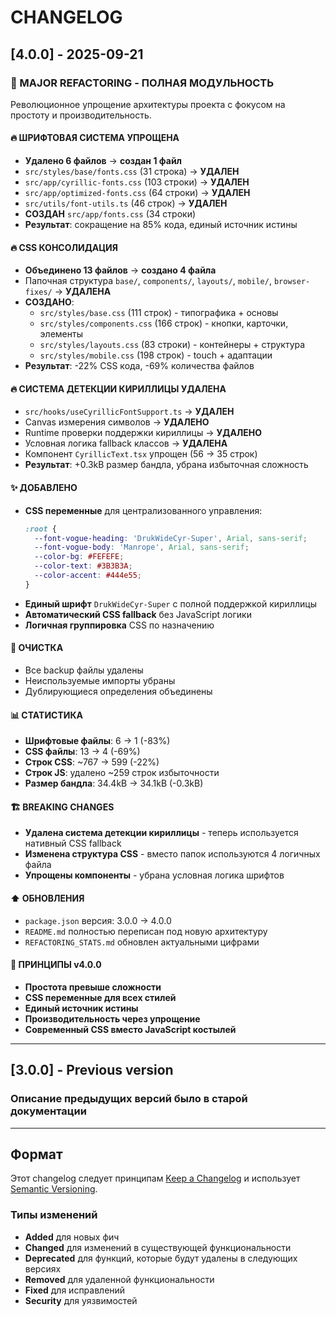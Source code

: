 # CHANGELOG

## [4.0.0] - 2025-09-21

### 🎉 MAJOR REFACTORING - ПОЛНАЯ МОДУЛЬНОСТЬ

Революционное упрощение архитектуры проекта с фокусом на простоту и производительность.

#### 🔥 ШРИФТОВАЯ СИСТЕМА УПРОЩЕНА
- **Удалено 6 файлов** → **создан 1 файл**
- `src/styles/base/fonts.css` (31 строка) → **УДАЛЕН**
- `src/app/cyrillic-fonts.css` (103 строки) → **УДАЛЕН**  
- `src/app/optimized-fonts.css` (64 строки) → **УДАЛЕН**
- `src/utils/font-utils.ts` (46 строк) → **УДАЛЕН**
- **СОЗДАН** `src/app/fonts.css` (34 строки)
- **Результат**: сокращение на 85% кода, единый источник истины

#### 🔥 CSS КОНСОЛИДАЦИЯ
- **Объединено 13 файлов** → **создано 4 файла**
- Папочная структура `base/`, `components/`, `layouts/`, `mobile/`, `browser-fixes/` → **УДАЛЕНА**
- **СОЗДАНО**:
  - `src/styles/base.css` (111 строк) - типографика + основы
  - `src/styles/components.css` (166 строк) - кнопки, карточки, элементы
  - `src/styles/layouts.css` (83 строки) - контейнеры + структура  
  - `src/styles/mobile.css` (198 строк) - touch + адаптации
- **Результат**: -22% CSS кода, -69% количества файлов

#### 🔥 СИСТЕМА ДЕТЕКЦИИ КИРИЛЛИЦЫ УДАЛЕНА
- `src/hooks/useCyrillicFontSupport.ts` → **УДАЛЕН**
- Canvas измерения символов → **УДАЛЕНО**
- Runtime проверки поддержки кириллицы → **УДАЛЕНО**
- Условная логика fallback классов → **УДАЛЕНА**
- Компонент `CyrillicText.tsx` упрощен (56 → 35 строк)
- **Результат**: +0.3kB размер бандла, убрана избыточная сложность

#### ✨ ДОБАВЛЕНО
- **CSS переменные** для централизованного управления:
  ```css
  :root {
    --font-vogue-heading: 'DrukWideCyr-Super', Arial, sans-serif;
    --font-vogue-body: 'Manrope', Arial, sans-serif;
    --color-bg: #FEFEFE;
    --color-text: #3B3B3A; 
    --color-accent: #444e55;
  }
  ```
- **Единый шрифт** `DrukWideCyr-Super` с полной поддержкой кириллицы
- **Автоматический CSS fallback** без JavaScript логики
- **Логичная группировка** CSS по назначению

#### 🧹 ОЧИСТКА
- Все backup файлы удалены
- Неиспользуемые импорты убраны
- Дублирующиеся определения объединены

#### 📊 СТАТИСТИКА
- **Шрифтовые файлы**: 6 → 1 (-83%)
- **CSS файлы**: 13 → 4 (-69%)
- **Строк CSS**: ~767 → 599 (-22%)
- **Строк JS**: удалено ~259 строк избыточности
- **Размер бандла**: 34.4kB → 34.1kB (-0.3kB)

#### 🏗️ BREAKING CHANGES
- **Удалена система детекции кириллицы** - теперь используется нативный CSS fallback
- **Изменена структура CSS** - вместо папок используются 4 логичных файла
- **Упрощены компоненты** - убрана условная логика шрифтов

#### ⬆️ ОБНОВЛЕНИЯ
- `package.json` версия: 3.0.0 → 4.0.0
- `README.md` полностью переписан под новую архитектуру
- `REFACTORING_STATS.md` обновлен актуальными цифрами

#### 🎯 ПРИНЦИПЫ v4.0.0
- **Простота превыше сложности**
- **CSS переменные для всех стилей**
- **Единый источник истины**
- **Производительность через упрощение**
- **Современный CSS вместо JavaScript костылей**

---

## [3.0.0] - Previous version
### Описание предыдущих версий было в старой документации

---

## Формат

Этот changelog следует принципам [Keep a Changelog](https://keepachangelog.com/ru/1.0.0/) и использует [Semantic Versioning](https://semver.org/lang/ru/).

### Типы изменений
- **Added** для новых фич
- **Changed** для изменений в существующей функциональности  
- **Deprecated** для функций, которые будут удалены в следующих версиях
- **Removed** для удаленной функциональности
- **Fixed** для исправлений
- **Security** для уязвимостей
